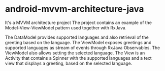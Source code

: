 # android-mvvm-architecture-java
It's a MVVM architecture project
The project contains an example of the Model-View-ViewModel pattern used together with RxJava.

The DataModel provides supported languages and also retrieval of the greeting based on the language. The ViewModel exposes greetings and supported languages as stream of events through RxJava Observables. The ViewModel also allows setting the selected language. The View is an Activity that contains a Spinner with the supported languages and a text view that displays a greeting, based on the selected language.
